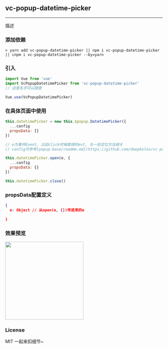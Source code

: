 
## vc-popup-datetime-picker

-----

描述

### 添加依赖

```shell
> yarn add vc-popup-datetime-picker || npm i vc-popup-datetime-picker || cnpm i vc-popup-datetime-picker --by=yarn
```

### 引入

```javascript
import Vue from 'vue'
import VcPopupDatetimePicker from 'vc-popup-datetime-picker'
// 这里名字可以随意

Vue.use(VcPopupDatetimePicker)
```

### 在具体页面中使用

```javascript
this.datetimePicker = new this.$popup.DatetimePicker({
  ...config
  propsData: {}
})

// e为事件Event, 比如click时候取得的evt, 与一些定位方法相关
// config可参考[popup-base/readme.md](https://github.com/deepkolos/vc-popup/blob/master/packages/popup-base/readme.md)

this.datetimePicker.open(e, {
  ...config
  propsData: {}
})

this.datetimePicker.close()
```

### propsData配置定义

```json
{
  e: Object // 从open(e, {})传进来的e
  
}
```

### 效果预览

<div>
  <img src="https://raw.githubusercontent.com/deepkolos/vc-popup/master/static/vc-popup-datetime-picker.gif" width = "250" alt="" style="display:inline-block;"/>
</div>

### License

MIT 一起来扣细节~
